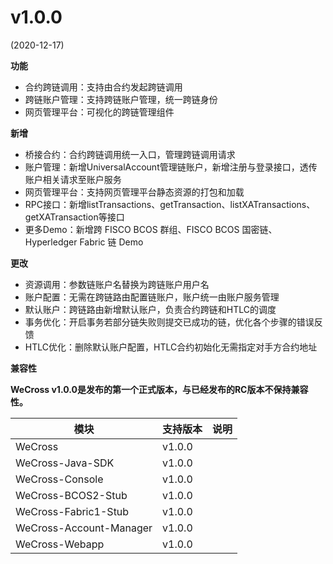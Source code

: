 # v1.0.0

(2020-12-17)

**功能**

* 合约跨链调用：支持由合约发起跨链调用
* 跨链账户管理：支持跨链账户管理，统一跨链身份
* 网页管理平台：可视化的跨链管理组件

**新增**

* 桥接合约：合约跨链调用统一入口，管理跨链调用请求
* 账户管理：新增UniversalAccount管理链账户，新增注册与登录接口，透传账户相关请求至账户服务
* 网页管理平台：支持网页管理平台静态资源的打包和加载
* RPC接口：新增listTransactions、getTransaction、listXATransactions、getXATransaction等接口
* 更多Demo：新增跨 FISCO BCOS 群组、FISCO BCOS 国密链、Hyperledger Fabric 链 Demo

**更改**

* 资源调用：参数链账户名替换为跨链账户用户名
* 账户配置：无需在跨链路由配置链账户，账户统一由账户服务管理
* 默认账户：跨链路由新增默认账户，负责合约跨链和HTLC的调度
* 事务优化：开启事务若部分链失败则提交已成功的链，优化各个步骤的错误反馈
* HTLC优化：删除默认账户配置，HTLC合约初始化无需指定对手方合约地址

**兼容性**

**WeCross v1.0.0是发布的第一个正式版本，与已经发布的RC版本不保持兼容性。**

|      模块             | 支持版本     | 说明                  |
| ---------------------| ------------| ---------------------|
| WeCross              | v1.0.0      |                      |
| WeCross-Java-SDK     | v1.0.0      |                      |
| WeCross-Console      | v1.0.0      |                      |
| WeCross-BCOS2-Stub   | v1.0.0      |                      |
| WeCross-Fabric1-Stub | v1.0.0      |                      |
| WeCross-Account-Manager | v1.0.0      |                      |
| WeCross-Webapp       | v1.0.0      |                      |